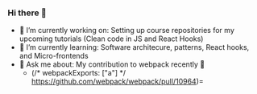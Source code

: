 ### Hi there 👋

- 🔭 I’m currently working on: Setting up course repositories for my upcoming tutorials (Clean code in JS and React Hooks)
- 🌱 I’m currently learning: Software architecure, patterns, React hooks, and Micro-frontends
- 💬 Ask me about: My contribution to webpack recently 😬
  - (/* webpackExports: \["a"\] */ https://github.com/webpack/webpack/pull/10964)=

<!--
**pushkar100/pushkar100** is a ✨ _special_ ✨ repository because its `README.md` (this file) appears on your GitHub profile.

Here are some ideas to get you started:

- 🔭 I’m currently working on ...
- 🌱 I’m currently learning ...
- 👯 I’m looking to collaborate on ...
- 🤔 I’m looking for help with ...
- 💬 Ask me about ...
- 📫 How to reach me: ...
- 😄 Pronouns: ...
- ⚡ Fun fact: ...
-->
